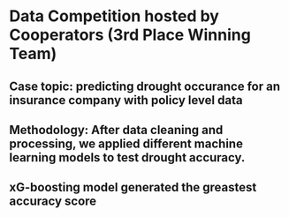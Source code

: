 # Data Competition hosted by Cooperators (3rd Place Winning Team)
## Case topic: predicting drought occurance for an insurance company with policy level data
## Methodology: After data cleaning and processing, we applied different machine learning models to test drought accuracy.
## xG-boosting model generated the greastest accuracy score
